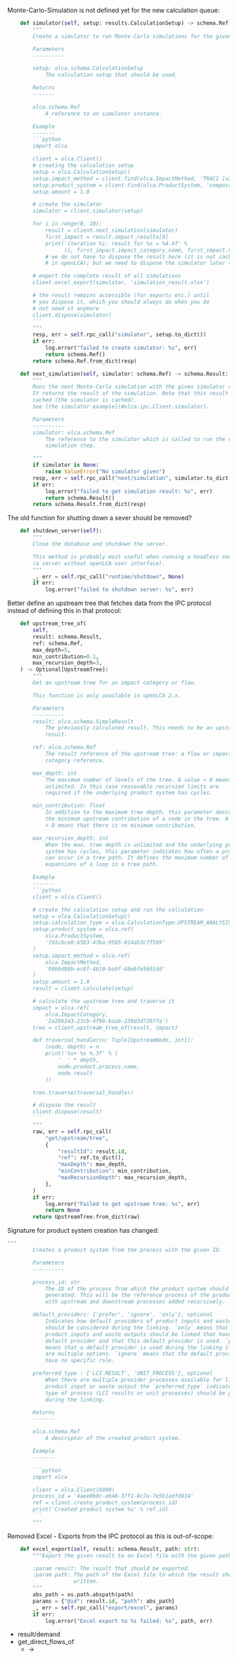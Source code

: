 
Monte-Carlo-Simulation is not defined yet for the new calculation queue:

```py
    def simulator(self, setup: results.CalculationSetup) -> schema.Ref:
        """
        Create a simulator to run Monte-Carlo simulations for the given setup.

        Parameters
        ----------

        setup: olca.schema.CalculationSetup
            The calculation setup that should be used.

        Returns
        -------

        olca.schema.Ref
            A reference to an simulator instance.

        Example
        -------
        ```python
        import olca

        client = olca.Client()
        # creating the calculation setup
        setup = olca.CalculationSetup()
        setup.impact_method = client.find(olca.ImpactMethod, 'TRACI [v2.1, February 2014]')
        setup.product_system = client.find(olca.ProductSystem, 'compost plant, open')
        setup.amount = 1.0

        # create the simulator
        simulator = client.simulator(setup)

        for i in range(0, 10):
            result = client.next_simulation(simulator)
            first_impact = result.impact_results[0]
            print('iteration %i: result for %s = %4.4f' %
                  (i, first_impact.impact_category.name, first_impact.value))
            # we do not have to dispose the result here (it is not cached
            # in openLCA); but we need to dispose the simulator later (see below)

        # export the complete result of all simulations
        client.excel_export(simulator, 'simulation_result.xlsx')

        # the result remains accessible (for exports etc.) until
        # you dispose it, which you should always do when you do
        # not need it anymore
        client.dispose(simulator)
        ```
        """
        resp, err = self.rpc_call("simulator", setup.to_dict())
        if err:
            log.error("failed to create simulator: %s", err)
            return schema.Ref()
        return schema.Ref.from_dict(resp)

    def next_simulation(self, simulator: schema.Ref) -> schema.Result:
        """
        Runs the next Monte-Carlo simulation with the given simulator reference.
        It returns the result of the simulation. Note that this result is not
        cached (the simulator is cached).
        See [the simulator example](#olca.ipc.Client.simulator).

        Parameters
        ----------
        simulator: olca.schema.Ref
            The reference to the simulator which is called to run the next
            simulation step.

        """
        if simulator is None:
            raise ValueError("No simulator given")
        resp, err = self.rpc_call("next/simulation", simulator.to_dict())
        if err:
            log.error("failed to get simulation result: %s", err)
            return schema.Result()
        return schema.Result.from_dict(resp)
```

The old function for shutting down a sever should be removed?

```py
    def shutdown_server(self):
        """
        Close the database and shutdown the server.

        This method is probably most useful when running a headless server
        (a server without openLCA user interface).
        """
        _, err = self.rpc_call("runtime/shutdown", None)
        if err:
            log.error("failed to shutdown server: %s", err)
```

Better define an upstream tree that fetches data from the IPC protocol
instead of defining this in that protocol:

```py
    def upstream_tree_of(
        self,
        result: schema.Result,
        ref: schema.Ref,
        max_depth=5,
        min_contribution=0.1,
        max_recursion_depth=3,
    ) -> Optional[UpstreamTree]:
        """
        Get an upstream tree for an impact category or flow.

        This function is only available in openLCA 2.x.

        Parameters
        ----------
        result: olca.schema.SimpleResult
            The previously calculated result. This needs to be an upstream
            result.

        ref: olca.schema.Ref
            The result reference of the upstream tree: a flow or impact
            category reference.

        max_depth: int
            The maximum number of levels of the tree. A value < 0 means
            unlimited. In this case reasonable recursion limits are
            required if the underlying product system has cycles.

        min_contribution: float
            In addition to the maximum tree depth, this parameter describes
            the minimum upstream contribution of a node in the tree. A value
            < 0 means that there is no minimum contribution.

        max_recursion_depth: int
            When the max. tree depth is unlimited and the underlying product
            system has cycles, this parameter indicates how often a process
            can occur in a tree path. It defines the maximum number of
            expansions of a loop in a tree path.

        Example
        -------
        ```python
        client = olca.Client()

        # create the calculation setup and run the calculation
        setup = olca.CalculationSetup()
        setup.calculation_type = olca.CalculationType.UPSTREAM_ANALYSIS
        setup.product_system = olca.ref(
            olca.ProductSystem,
            '7d1cbce0-b5b3-47ba-95b5-014ab3c7f569'
        )
        setup.impact_method = olca.ref(
            olca.ImpactMethod,
            '99b9d86b-ec6f-4610-ba9f-68ebfe5691dd'
        )
        setup.amount = 1.0
        result = client.calculate(setup)

        # calculate the upstream tree and traverse it
        impact = olca.ref(
            olca.ImpactCategory,
            '2a26b243-23cb-4f90-baab-239d3d7397fa')
        tree = client.upstream_tree_of(result, impact)

        def traversal_handler(n: Tuple[UpstreamNode, int]):
            (node, depth) = n
            print('%s+ %s %.3f' % (
                '  ' * depth,
                node.product.process.name,
                node.result
            ))

        tree.traverse(traversal_handler)

        # dispose the result
        client.dispose(result)
        ```
        """
        raw, err = self.rpc_call(
            "get/upstream/tree",
            {
                "resultId": result.id,
                "ref": ref.to_dict(),
                "maxDepth": max_depth,
                "minContribution": min_contribution,
                "maxRecursionDepth": max_recursion_depth,
            },
        )
        if err:
            log.error("Failed to get upstream tree: %s", err)
            return None
        return UpstreamTree.from_dict(raw)
```

Signature for product system creation has changed:

```py
"""
        Creates a product system from the process with the given ID.

        Parameters
        ----------

        process_id: str
            The ID of the process from which the product system should be
            generated. This will be the reference process of the product system
            with upstream and downstream processes added recursively.

        default_providers: {'prefer', 'ignore', 'only'}, optional
            Indicates how default providers of product inputs and waste outputs
            should be considered during the linking. `only` means that only
            product inputs and waste outputs should be linked that have a
            default provider and that this default provider is used. `prefer`
            means that a default provider is used during the linking if there
            are multiple options. `ignore` means that the default providers
            have no specific role.

        preferred_type : {'LCI_RESULT', 'UNIT_PROCESS'}, optional
            When there are multiple provider processes available for linking a
            product input or waste output the `preferred_type` indicates which
            type of process (LCI results or unit processes) should be preferred
            during the linking.

        Returns
        -------

        olca.schema.Ref
            A descriptor of the created product system.

        Example
        -------

        ```python
        import olca

        client = olca.Client(8080)
        process_id = '4aee0b0c-eb46-37f1-8c7a-7e5b1adfd014'
        ref = client.create_product_system(process_id)
        print('Created product system %s' % ref.id)
        ```
        """
```

Removed Excel - Exports from the IPC protocol as this is out-of-scope:

```py
    def excel_export(self, result: schema.Result, path: str):
        """Export the given result to an Excel file with the given path.

        :param result: The result that should be exported.
        :param path: The path of the Excel file to which the result should be
                     written.
        """
        abs_path = os.path.abspath(path)
        params = {"@id": result.id, "path": abs_path}
        _, err = self.rpc_call("export/excel", params)
        if err:
            log.error("Excel export to %s failed: %s", path, err)
```

* result/demand
* get_direct_flows_of
  * ->
